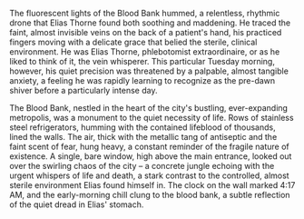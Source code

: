 The fluorescent lights of the Blood Bank hummed, a relentless, rhythmic drone that Elias Thorne found both soothing and maddening.  He traced the faint, almost invisible veins on the back of a patient's hand, his practiced fingers moving with a delicate grace that belied the sterile, clinical environment.  He was Elias Thorne, phlebotomist extraordinaire, or as he liked to think of it, the vein whisperer.  This particular Tuesday morning, however, his quiet precision was threatened by a palpable, almost tangible anxiety, a feeling he was rapidly learning to recognize as the pre-dawn shiver before a particularly intense day.

The Blood Bank, nestled in the heart of the city's bustling, ever-expanding metropolis, was a monument to the quiet necessity of life.  Rows of stainless steel refrigerators, humming with the contained lifeblood of thousands, lined the walls.  The air, thick with the metallic tang of antiseptic and the faint scent of fear, hung heavy, a constant reminder of the fragile nature of existence.  A single, bare window, high above the main entrance, looked out over the swirling chaos of the city – a concrete jungle echoing with the urgent whispers of life and death, a stark contrast to the controlled, almost sterile environment Elias found himself in.  The clock on the wall marked 4:17 AM, and the early-morning chill clung to the blood bank, a subtle reflection of the quiet dread in Elias' stomach.
